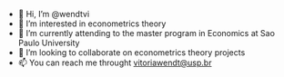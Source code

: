 - 👋 Hi, I’m @wendtvi
- 👀 I’m interested in econometrics theory
- 🌱 I’m currently attending to the master program in Economics at Sao Paulo University 
- 💞️ I’m looking to collaborate on econometrics theory projects
- 📫 You can reach me throught vitoriawendt@usp.br

<!---
wendtvi/wendtvi is a ✨ special ✨ repository because its `README.md` (this file) appears on your GitHub profile.
You can click the Preview link to take a look at your changes.
--->
